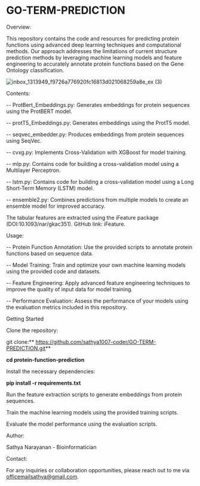# GO-TERM-PREDICTION

Overview:

This repository contains the code and resources for predicting protein functions using advanced deep learning techniques and computational methods. Our approach addresses the limitations of current structure prediction methods by leveraging machine learning models and feature engineering to accurately annotate protein functions based on the Gene Ontology classification.

![inbox_1313949_f9726a776920fc16813d021068259a8e_ex (3)](https://github.com/user-attachments/assets/fc1857e9-06aa-40dc-9557-2dea3144a74f)


Contents:

-- ProtBert_Embeddings.py: Generates embeddings for protein sequences using the ProtBERT model.

-- protT5_Embeddings.py: Generates embeddings using the ProtT5 model.

-- seqvec_embedder.py: Produces embeddings from protein sequences using SeqVec.

-- cvxg.py: Implements Cross-Validation with XGBoost for model training.

-- mlp.py: Contains code for building a cross-validation model using a Multilayer Perceptron.

-- lstm.py: Contains code for building a cross-validation model using a Long Short-Term Memory (LSTM) model.

-- ensemble2.py: Combines predictions from multiple models to create an ensemble model for improved accuracy.

The tabular features are extracted using the iFeature package (DOI:10.1093/nar/gkac351). GitHub link: iFeature.



Usage:

-- Protein Function Annotation: Use the provided scripts to annotate protein functions based on sequence data.

-- Model Training: Train and optimize your own machine learning models using the provided code and datasets.

-- Feature Engineering: Apply advanced feature engineering techniques to improve the quality of input data for model training.

-- Performance Evaluation: Assess the performance of your models using the evaluation metrics included in this repository.

Getting Started

Clone the repository:

git clone:** https://github.com/sathya1007-coder/GO-TERM-PREDICTION.git**

**cd protein-function-prediction**

Install the necessary dependencies:

**pip install -r requirements.txt**

Run the feature extraction scripts to generate embeddings from protein sequences.

Train the machine learning models using the provided training scripts.

Evaluate the model performance using the evaluation scripts.

Author:

Sathya Narayanan - Bioinformatician

Contact:

For any inquiries or collaboration opportunities, please reach out to me via officemailsathya@gmail.com.
